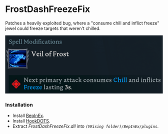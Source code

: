 # FrostDashFreezeFix

Patches a heavily exploited bug, where a "consume chill and inflict freeze" jewel could freeze targets that weren't chilled.

![frost dash freeze jewel](https://github.com/cheesasaurus/ProfuselyViolentProgression/raw/main/BepInExPlugins/FrostDashFreezeFix/images/frost-dash-freeze-jewel.png)

### Installation

- Install [BepInEx](https://v-rising.thunderstore.io/package/BepInEx/BepInExPack_V_Rising/).
- Install [HookDOTS](https://thunderstore.io/c/v-rising/p/cheesasaurus/HookDOTS_API/).
- Extract _FrostDashFreezeFix.dll_ into _`(VRising folder)/BepInEx/plugins`_.